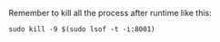 Remember to kill all the process after runtime like this:

```sudo kill -9 $(sudo lsof -t -i:8001)```